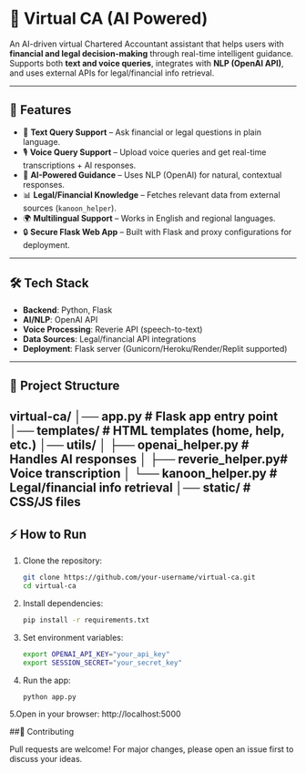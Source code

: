 # 💼 Virtual CA (AI Powered)

An AI-driven virtual Chartered Accountant assistant that helps users with **financial and legal decision-making** through real-time intelligent guidance.  
Supports both **text and voice queries**, integrates with **NLP (OpenAI API)**, and uses external APIs for legal/financial info retrieval.

---

## 🚀 Features
- 📝 **Text Query Support** – Ask financial or legal questions in plain language.  
- 🎙 **Voice Query Support** – Upload voice queries and get real-time transcriptions + AI responses.  
- 🤖 **AI-Powered Guidance** – Uses NLP (OpenAI) for natural, contextual responses.  
- 📊 **Legal/Financial Knowledge** – Fetches relevant data from external sources (`kanoon_helper`).  
- 🌍 **Multilingual Support** – Works in English and regional languages.  
- 🔒 **Secure Flask Web App** – Built with Flask and proxy configurations for deployment.  

---

## 🛠 Tech Stack
- **Backend**: Python, Flask  
- **AI/NLP**: OpenAI API  
- **Voice Processing**: Reverie API (speech-to-text)  
- **Data Sources**: Legal/financial API integrations  
- **Deployment**: Flask server (Gunicorn/Heroku/Render/Replit supported)

---

## 📂 Project Structure
virtual-ca/
│── app.py # Flask app entry point
│── templates/ # HTML templates (home, help, etc.)
│── utils/
│ ├── openai_helper.py # Handles AI responses
│ ├── reverie_helper.py# Voice transcription
│ └── kanoon_helper.py # Legal/financial info retrieval
│── static/ # CSS/JS files
---

## ⚡ How to Run
1. Clone the repository:
   ```bash
   git clone https://github.com/your-username/virtual-ca.git
   cd virtual-ca
   
2. Install dependencies:
   ```bash
   pip install -r requirements.txt

3. Set environment variables:
   ```bash
   export OPENAI_API_KEY="your_api_key"
   export SESSION_SECRET="your_secret_key"
   
4. Run the app:
   ```bash
   python app.py
   
5.Open in your browser:
   http://localhost:5000

##🤝 Contributing

Pull requests are welcome! For major changes, please open an issue first to discuss your ideas.
